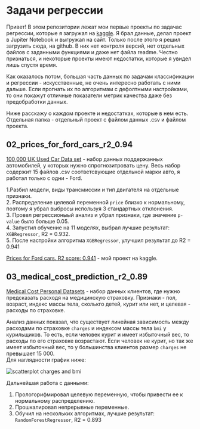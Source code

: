 # Задачи регрессии

Привет! В этом репозитории лежат мои первые проекты по задачас регрессии, которые я загружал на [kaggle](https://www.kaggle.com/agleev). Я брал данные, делал проект в Jupiter Notebook и выгружал на сайт. Только после этого я решил загрузить сюда, на github. В них нет контроля версий, нет отдельных файлов с заданными функциями и даже нет файла readme. Честно признаться, и некоторые проекты имеют недостатки, которые я увидел лишь спустя время.

Как оказалось потом, большая часть данных по задачам классификации и регрессии - искусственные, не очень интересно работать с ними дальше. Если прогнать их по алгоритмам с дефолтными настройками, то они покажут отличные показатели метрик качества даже без предобработки данных.

Ниже расскажу о каждом проекте и недостатках, которые в нем есть. Отдельная папка - отдельный проект с файлом данных .csv и файлом проекта.

## 02_prices_for_ford_cars_r2_0.94

[100,000 UK Used Car Data set](https://www.kaggle.com/adityadesai13/used-car-dataset-ford-and-mercedes) - набор данных поддержанных автомобилей, у которых нужно спрогнозитровать цену. Весь набор содержит 15 файлов .csv соответсвующие отдельной марки авто, я работал только с одни - Ford.

1.Разбил модели, виды трансмиссии и тип двигателя на отдельные признаки.  
2. Распределение целевой переменной `price` близко к нормальному, поэтому я убрал выбросы используя 3 стандартных отклонения.  
3. Провел регрессионыый анализ и убрал признаки, где значение `p-value` было больше 0.05.  
4. Запустил обучение на 11 моделях, выбрал лучшие результат: `XGBRegressor`, R2 = 0.932.  
5. После настройки алгоритма `XGBRegressor`, улучшил результат до R2 = 0.941  

[Prices for Ford cars. R2 score: 0.941](https://www.kaggle.com/agleev/prices-for-ford-cars-r2-score-0-941) - мой проект на kaggle.

## 03_medical_cost_prediction_r2_0.89

[Medical Cost Personal Datasets](https://www.kaggle.com/mirichoi0218/insurance) - набор данных клиентов, где нужно предсказать расходя на медицинскую страховку. Признаки - пол, возраст, индекс массы тела, сколькго детей, курит или нет, и целевая - расходы по страховке.

Анализ данных показал, что существует линейная зависимость между расходами по страховке `charges` и индексом массы тела `bmi` у курильщиков. То есть, если человек курит и имеет избыточный вес, то расходы по его страховке возрастают. Если человек не курит, но так же имеет избыточный вес, то у большинства клиентов размер `charges` не превышает 15 000.  
Для наглядности график ниже:

![scatterplot charges and bmi](https://www.kaggleusercontent.com/kf/80048443/eyJhbGciOiJkaXIiLCJlbmMiOiJBMTI4Q0JDLUhTMjU2In0..a4JhfI3MuYP9VrG02V76Aw.me38R2NaW9bU2GCn56BsfExGZSTL4F39NBzL80eq4EOl0df_XMJ-znN-BcqV-mqY9UCBBuEYXxjskGn4k5XGHcl8RLrsl0TDyI2w1p_WHXqbsObN6KMhXgNjRjbs2KFHYzgaCCYXFBH92o_T9ADzr8utOf_gN0I_7fBbtkB4fcGWhBpctnbJ5_nPHRhdj4z1QF_KJvthH4Zt_phJykGS4Nb_vvpArF-Ekm8QJTOnU_2vF7sdjaSw6yaqKbVPEKEvzj6Dhj6AkcTJ8GvWwE6KwQfaDKlGWb_QcAiRZ5zWScJfJzh6_skmFBYDVcgU4nucJZPvMK2sy1TrbBQgp4lOdgw--prSPh5mhfrxvSmWO0GejU6iViw6cJ5arW8savt6Ncfs6rJErYEwzMn3G44XiNebh3Jm3EZiBhmGBRpDzSU5MQiGXjjtDmjV9JTbUb2u4rdtfXQq4gHlY3LMVtVMccNK6R21dYxFeOOqDBpekHw90dgtZVZKBMYtPsimw3j5UmMSSxevQwWvux9roDe_Kx_3cHZeWjX21wyovmwxTlDsLeBalpY7zkP0rzCQAcTWMSFThA3TbWaf7s-HLT30eqjDK21JMjoxTK9MLEexZZINEs47nQYXb_FM_QTPGMDmsq8rReBaOPu5Vf-JuB5W--qmHC4p98CZ6Lw1REkZEqs.PA_Jpltkay_3CTZIcUYksQ/__results___files/__results___58_1.png "scatterplot")

Дальнейшая работа с данными:
1. Прологорифмировал целевую переменную, чтобы привести ее к нормальному распределению.
2. Прошкалировал непрерывные переменные.
3. Обучил на нескольких алгоритмах, лучшие результат: `RandomForestRegressor`, R2 = 0.893

